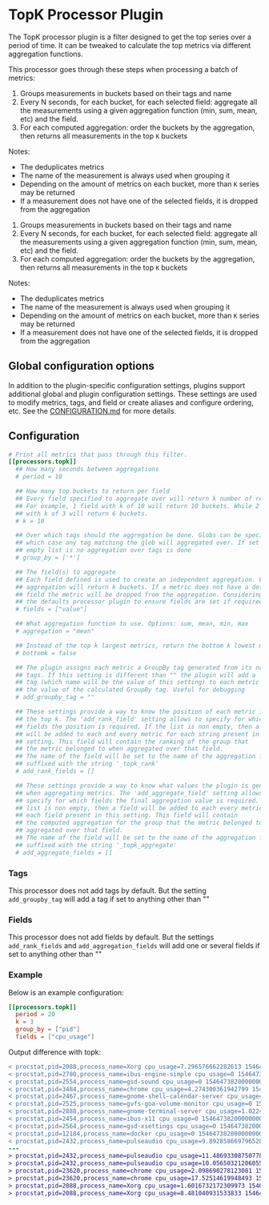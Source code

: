 # TopK Processor Plugin

The TopK processor plugin is a filter designed to get the top series over a
period of time. It can be tweaked to calculate the top metrics via different
aggregation functions.

This processor goes through these steps when processing a batch of metrics:

  1. Groups measurements in buckets based on their tags and name
  2. Every N seconds, for each bucket, for each selected field: aggregate all the measurements using a given aggregation function (min, sum, mean, etc) and the field.
  3. For each computed aggregation: order the buckets by the aggregation, then returns all measurements in the top `K` buckets

Notes:
  * The deduplicates metrics
  * The name of the measurement is always used when grouping it
  * Depending on the amount of metrics on each  bucket, more than `K` series may be returned
  * If a measurement does not have one of the selected fields, it is dropped from the aggregation
1. Groups measurements in buckets based on their tags and name
2. Every N seconds, for each bucket, for each selected field: aggregate all the measurements using a given aggregation function (min, sum, mean, etc) and the field.
3. For each computed aggregation: order the buckets by the aggregation, then returns all measurements in the top `K` buckets

Notes:

* The deduplicates metrics
* The name of the measurement is always used when grouping it
* Depending on the amount of metrics on each  bucket, more than `K` series may be returned
* If a measurement does not have one of the selected fields, it is dropped from the aggregation

## Global configuration options <!-- @/docs/includes/plugin_config.md -->

In addition to the plugin-specific configuration settings, plugins support
additional global and plugin configuration settings. These settings are used to
modify metrics, tags, and field or create aliases and configure ordering, etc.
See the [CONFIGURATION.md][CONFIGURATION.md] for more details.

[CONFIGURATION.md]: ../../../docs/CONFIGURATION.md#plugins

## Configuration

```toml @sample.conf
# Print all metrics that pass through this filter.
[[processors.topk]]
  ## How many seconds between aggregations
  # period = 10

  ## How many top buckets to return per field
  ## Every field specified to aggregate over will return k number of results.
  ## For example, 1 field with k of 10 will return 10 buckets. While 2 fields
  ## with k of 3 will return 6 buckets.
  # k = 10

  ## Over which tags should the aggregation be done. Globs can be specified, in
  ## which case any tag matching the glob will aggregated over. If set to an
  ## empty list is no aggregation over tags is done
  # group_by = ['*']

  ## The field(s) to aggregate
  ## Each field defined is used to create an independent aggregation. Each
  ## aggregation will return k buckets. If a metric does not have a defined
  ## field the metric will be dropped from the aggregation. Considering using
  ## the defaults processor plugin to ensure fields are set if required.
  # fields = ["value"]

  ## What aggregation function to use. Options: sum, mean, min, max
  # aggregation = "mean"

  ## Instead of the top k largest metrics, return the bottom k lowest metrics
  # bottomk = false

  ## The plugin assigns each metric a GroupBy tag generated from its name and
  ## tags. If this setting is different than "" the plugin will add a
  ## tag (which name will be the value of this setting) to each metric with
  ## the value of the calculated GroupBy tag. Useful for debugging
  # add_groupby_tag = ""

  ## These settings provide a way to know the position of each metric in
  ## the top k. The 'add_rank_field' setting allows to specify for which
  ## fields the position is required. If the list is non empty, then a field
  ## will be added to each and every metric for each string present in this
  ## setting. This field will contain the ranking of the group that
  ## the metric belonged to when aggregated over that field.
  ## The name of the field will be set to the name of the aggregation field,
  ## suffixed with the string '_topk_rank'
  # add_rank_fields = []

  ## These settings provide a way to know what values the plugin is generating
  ## when aggregating metrics. The 'add_aggregate_field' setting allows to
  ## specify for which fields the final aggregation value is required. If the
  ## list is non empty, then a field will be added to each every metric for
  ## each field present in this setting. This field will contain
  ## the computed aggregation for the group that the metric belonged to when
  ## aggregated over that field.
  ## The name of the field will be set to the name of the aggregation field,
  ## suffixed with the string '_topk_aggregate'
  # add_aggregate_fields = []
```

### Tags

This processor does not add tags by default. But the setting `add_groupby_tag`
will add a tag if set to anything other than ""

### Fields

This processor does not add fields by default. But the settings
`add_rank_fields` and `add_aggregation_fields` will add one or several fields if
set to anything other than ""

### Example

Below is an example configuration:

```toml
[[processors.topk]]
  period = 20
  k = 3
  group_by = ["pid"]
  fields = ["cpu_usage"]
```

Output difference with topk:

```diff
< procstat,pid=2088,process_name=Xorg cpu_usage=7.296576662282613 1546473820000000000
< procstat,pid=2780,process_name=ibus-engine-simple cpu_usage=0 1546473820000000000
< procstat,pid=2554,process_name=gsd-sound cpu_usage=0 1546473820000000000
< procstat,pid=3484,process_name=chrome cpu_usage=4.274300361942799 1546473820000000000
< procstat,pid=2467,process_name=gnome-shell-calendar-server cpu_usage=0 1546473820000000000
< procstat,pid=2525,process_name=gvfs-goa-volume-monitor cpu_usage=0 1546473820000000000
< procstat,pid=2888,process_name=gnome-terminal-server cpu_usage=1.0224991500287577 1546473820000000000
< procstat,pid=2454,process_name=ibus-x11 cpu_usage=0 1546473820000000000
< procstat,pid=2564,process_name=gsd-xsettings cpu_usage=0 1546473820000000000
< procstat,pid=12184,process_name=docker cpu_usage=0 1546473820000000000
< procstat,pid=2432,process_name=pulseaudio cpu_usage=9.892858669796528 1546473820000000000
---
> procstat,pid=2432,process_name=pulseaudio cpu_usage=11.486933087507786 1546474120000000000
> procstat,pid=2432,process_name=pulseaudio cpu_usage=10.056503212060552 1546474130000000000
> procstat,pid=23620,process_name=chrome cpu_usage=2.098690278123081 1546474120000000000
> procstat,pid=23620,process_name=chrome cpu_usage=17.52514619948493 1546474130000000000
> procstat,pid=2088,process_name=Xorg cpu_usage=1.6016732172309973 1546474120000000000
> procstat,pid=2088,process_name=Xorg cpu_usage=8.481040931533833 1546474130000000000
```
